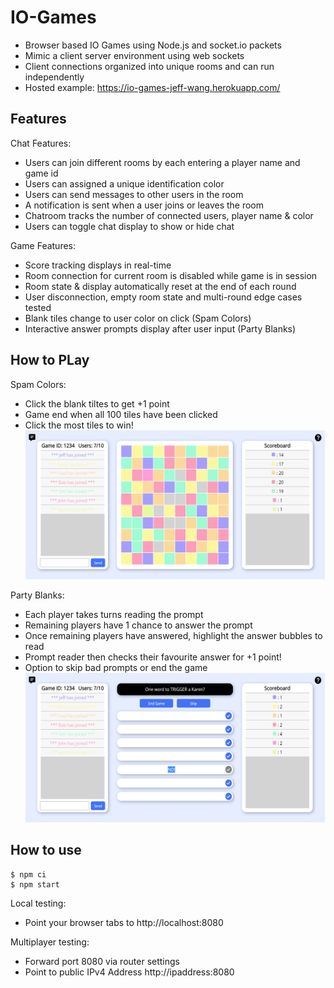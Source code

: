 # IO-Games

- Browser based IO Games using Node.js and socket.io packets 
- Mimic a client server environment using web sockets 
- Client connections organized into unique rooms and can run independently
- Hosted example: https://io-games-jeff-wang.herokuapp.com/

## Features

Chat Features:
- Users can join different rooms by each entering a player name and game id
- Users can assigned a unique identification color
- Users can send messages to other users in the room
- A notification is sent when a user joins or leaves the room
- Chatroom tracks the number of connected users, player name & color 
- Users can toggle chat display to show or hide chat

Game Features:
- Score tracking displays in real-time
- Room connection for current room is disabled while game is in session
- Room state & display automatically reset at the end of each round 
- User disconnection, empty room state and multi-round edge cases tested 
- Blank tiles change to user color on click (Spam Colors)
- Interactive answer prompts display after user input (Party Blanks)

## How to PLay

Spam Colors:
- Click the blank tiltes to get +1 point
- Game end when all 100 tiles have been clicked
- Click the most tiles to win!
![](public/img/game1.png)

Party Blanks:
- Each player takes turns reading the prompt
- Remaining players have 1 chance to answer the prompt
- Once remaining players have answered, highlight the answer bubbles to read
- Prompt reader then checks their favourite answer for +1 point!
- Option to skip bad prompts or end the game
![](public/img/game2.png)

## How to use

```
$ npm ci
$ npm start
```
Local testing:
- Point your browser tabs to http://localhost:8080

Multiplayer testing:
- Forward port 8080 via router settings
- Point to public IPv4 Address http://ipaddress:8080 


